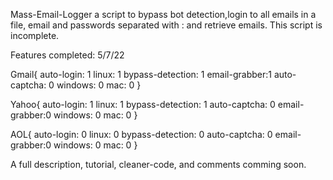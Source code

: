 Mass-Email-Logger
a script to bypass bot detection,login to all emails in a file, email and passwords separated with : and retrieve emails. This script is incomplete.

Features completed: 5/7/22

Gmail{
  auto-login: 1
  linux: 1
  bypass-detection: 1
  email-grabber:1
  auto-captcha: 0
  windows: 0
  mac: 0
  }
  
Yahoo{
  auto-login: 1
  linux: 1
  bypass-detection: 1
  auto-captcha: 0
  email-grabber:0
  windows: 0
  mac: 0
  }
  
AOL{
  auto-login: 0
  linux: 0
  bypass-detection: 0
  auto-captcha: 0
  email-grabber:0
  windows: 0
  mac: 0
  }
  
A full description, tutorial, cleaner-code, and comments comming soon.
